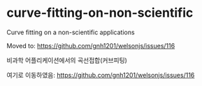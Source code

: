 # curve-fitting-on-non-scientific
Curve fitting on a non-scientific applications

Moved to: https://github.com/gnh1201/welsonjs/issues/116

비과학 어플리케이션에서의 곡선접합(커브피팅)

여기로 이동하였음: https://github.com/gnh1201/welsonjs/issues/116
